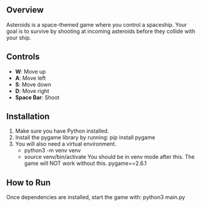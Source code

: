 ## Overview

Asteroids is a space-themed game where you control a spaceship. Your goal is to survive by shooting at incoming asteroids before they collide with your ship.

## Controls

- **W**: Move up
- **A**: Move left
- **S**: Move down
- **D**: Move right
- **Space Bar**: Shoot

## Installation

1. Make sure you have Python installed.
2. Install the pygame library by running:
   pip install pygame
3. You will also need a virtual environment.
   - python3 -m venv venv
   - source venv/bin/activate
   You should be in venv mode after this. The game will NOT work without this.
   pygame==2.6.1

## How to Run

Once dependencies are installed, start the game with:
python3 main.py
